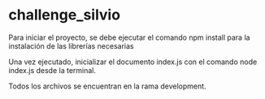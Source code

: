 # challenge_silvio

Para iniciar el proyecto, se debe ejecutar el comando npm install para la instalación de las librerías necesarias

Una vez ejecutado, inicializar el documento index.js con el comando node index.js desde la terminal.

Todos los archivos se encuentran en la rama development.
